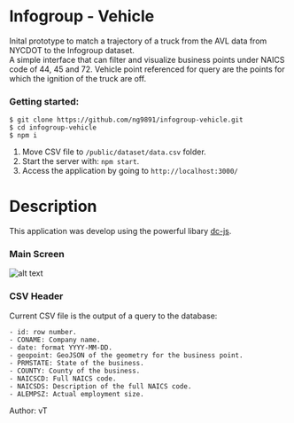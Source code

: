 # Infogroup - Vehicle
Inital prototype to match a trajectory of a truck from the AVL data from NYCDOT to the Infogroup dataset.   
A simple interface that can filter and visualize business points under NAICS code of 44, 45 and 72. Vehicle point referenced for query are the points for which the ignition of the truck are off.   

### Getting started:
```sh-session
$ git clone https://github.com/ng9891/infogroup-vehicle.git
$ cd infogroup-vehicle
$ npm i  
```
1. Move CSV file to `/public/dataset/data.csv` folder.
2. Start the server with: `npm start`.
3. Access the application by going to `http://localhost:3000/`

# Description
This application was develop using the powerful libary [dc-js](https://github.com/dc-js).

### Main Screen
![alt text](https://puu.sh/EQ6AD/5d599139ef.png "Main screen") 

### CSV Header
Current CSV file is the output of a query to the database:
```
- id: row number.
- CONAME: Company name.
- date: format YYYY-MM-DD.
- geopoint: GeoJSON of the geometry for the business point.
- PRMSTATE: State of the business.
- COUNTY: County of the business.
- NAICSCD: Full NAICS code.
- NAICSDS: Description of the full NAICS code.
- ALEMPSZ: Actual employment size.
```

Author: vT